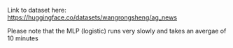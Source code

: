 Link to dataset here: https://huggingface.co/datasets/wangrongsheng/ag_news

Please note that the MLP (logistic) runs very slowly and takes an avergae of 10 minutes
